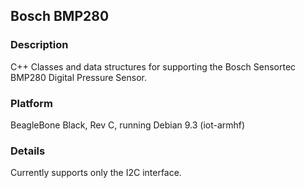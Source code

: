 ## Bosch BMP280
### Description
C++ Classes and data structures for supporting the Bosch Sensortec BMP280 Digital Pressure Sensor.
### Platform
BeagleBone Black, Rev C, running Debian 9.3 (iot-armhf)
### Details
Currently supports only the I2C interface.
